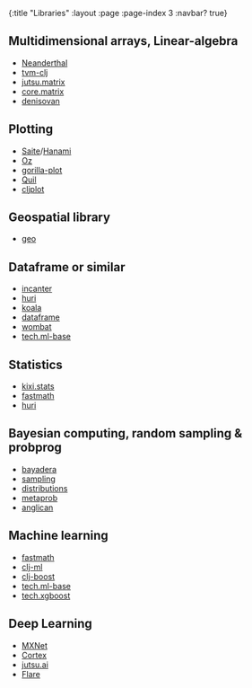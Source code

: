 {:title "Libraries"
 :layout :page
 :page-index 3
 :navbar? true}

## Multidimensional arrays, Linear-algebra
- [Neanderthal](https://neanderthal.uncomplicate.org/)
- [tvm-clj](https://github.com/techascent/tvm-clj)
- [jutsu.matrix](https://github.com/hswick/jutsu.matrix)
- [core.matrix](https://github.com/mikera/core.matrix)
- [denisovan](https://github.com/cailuno/denisovan)

## Plotting
- [Saite](https://github.com/jsa-aerial/saite)/[Hanami](https://github.com/jsa-aerial/hanami)
- [Oz](https://github.com/metasoarous/oz)
- [gorilla-plot](https://github.com/JonyEpsilon/gorilla-plot)
- [Quil](https://github.com/quil/quil)
- [cljplot](https://github.com/generateme/cljplot)

## Geospatial library
- [geo](https://github.com/Factual/geo)

## Dataframe or similar
- [incanter](https://github.com/incanter/incanter)
- [huri](https://github.com/sbelak/huri)
- [koala](https://github.com/aria42/koala)
- [dataframe](https://github.com/ghl3/dataframe)
- [wombat](https://github.com/ribelo/wombat)
- [tech.ml-base](https://github.com/techascent/tech.ml-base)

## Statistics
- [kixi.stats](https://github.com/MastodonC/kixi.stats)
- [fastmath](https://github.com/generateme/fastmath)
- [huri](https://github.com/sbelak/huri)

## Bayesian computing, random sampling & probprog
- [bayadera](https://github.com/uncomplicate/bayadera)
- [sampling](https://github.com/bigmlcom/sampling)
- [distributions](https://github.com/michaellindon/distributions)
- [metaprob](https://github.com/probcomp/metaprob)
- [anglican](http://probprog.ml/anglican/index.html)

## Machine learning
- [fastmath](https://github.com/generateme/fastmath)
- [clj-ml](https://github.com/joshuaeckroth/clj-ml/)
- [clj-boost](https://gitlab.com/alanmarazzi/clj-boost)
- [tech.ml-base](https://github.com/techascent/tech.ml-base)
- [tech.xgboost](https://github.com/techascent/tech.xgboost)

## Deep Learning
- [MXNet](https://mxnet.apache.org/api/clojure/index.html)
- [Cortex](https://github.com/originrose/cortex)
- [jutsu.ai](https://github.com/hswick/jutsu.ai)
- [Flare](https://github.com/aria42/flare)

